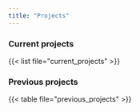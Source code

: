 ```yaml
---
title: "Projects"
---
```


### Current projects

{{< list file="current_projects" >}}

### Previous projects
{{< table file="previous_projects" >}}
